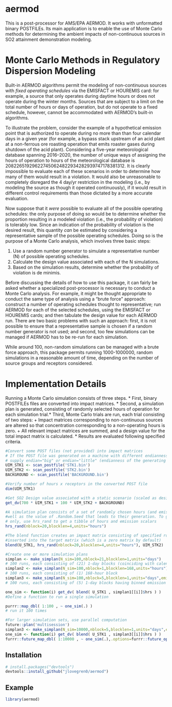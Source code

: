 
<!-- README.md is generated from README.Rmd. Please edit that file -->

# aermod

<!-- badges: start -->

<!-- badges: end -->

This is a post-processor for AMS/EPA AERMOD. It works with unformatted
binary POSTFILEs. Its main application is to enable the use of Monte
Carlo methods for determining the ambient impacts of non-continuous
sources in SO2 attainment demonstration modeling.

# Monte Carlo Methods in Regulatory Dispersion Modeling

Built-in AERMOD algorithms permit the modeling of non-continuous sources
with *fixed operating schedules* via the EMISFACT or HOUREMIS card: for
example, a source that only operates during daytime hours or does not
operate during the winter months. Sources that are subject to a limit on
the total number of hours or days of operation, but do not operate to a
fixed schedule, however, cannot be accommodated with AERMOD’s built-in
algorithms.

To illustrate the problem, consider the example of a hypothetical
emission point that is authorized to operate during no more than than
four calendar days in a given year (for example, a bypass stack upstream
of an acid plant at a non-ferrous ore roasting operation that emits
roaster gases during shutdown of the acid plant). Considering a
five-year meteorological database spanning 2016–2020, the number of
unique ways of assigning the hours of operation to hours of the
meteorological database is
208226519296227450624822934282939747178381312. It is clearly impossible
to evaluate each of these scenarios in order to determine how many of
them would result in a violation. It would also be unreasonable to
completely disregard the 4 day/yr restriction in the modeling (i.e., by
modeling the source as though it operated continuously), if it would
result in different control requirements than those dictated by a more
accurate evaluation.

Now suppose that it *were* possible to evaluate all of the possible
operating schedules: the only purpose of doing so would be to determine
whether the proportion resulting in a modeled violation (i.e., the
probability of violation) is tolerably low. Since an indication of the
probability of violation is the desired result, this quantity *can* be
estimated by considering a representative sample of the possible
operating schedules. Doing so is the purpose of a Monte Carlo analysis,
which involves three basic steps:

1.  Use a random number generator to simulate a representative number
    (N) of possible operating schedules.
2.  Calculate the design value associated with each of the N
    simulations.
3.  Based on the simulation results, determine whether the probability
    of violation is de minimis.

Before discussing the details of how to use this package, it can fairly
be asked whether a specialized post-processor is necessary to conduct a
Monte Carlo analysis. For example, it might be thought appropriate to
conduct the same type of analysis using a “brute force” approach:
construct a number of operating schedules thought to representative; run
AERMOD for each of the selected schedules, using the EMISFACT or
HOUREMIS cards; and then tabulate the design value for each AERMOD run.
There are two basic problems with such an approach: first, it is not
possible to ensure that a representative sample is chosen if a random
number generator is not used; and second, too few simulations can be
managed if AERMOD has to be re-run for each simulation.

While around 100, non-random simulations can be managed with a brute
force approach, this package permits running 1000-1000000, random
simulations in a reasonable amount of time, depending on the number of
source groups and receptors considered.

# Implementation Details

Running a Monte Carlo simulation consists of three steps. \* First,
binary POSTFILEs files are converted into impact matrices. \* Second, a
simulation plan is generated, consisting of randomly selected hours of
operation for each simulation trial.\* Third, Monte Carlo trials are
run, each trial consisting of two steps: + Impact matrices corresponding
to non-continuous sources are altered so that concentration
corresponding to a non-operating hours is zero. + All relevant impact
matrices are summed, and a design value for the total impact matrix is
calculated. \* Results are evaluated following specified criteria.

``` r
#Convert some POST files (not provided) into impact matrices
# If the POST file was generated on a machine with different endianness than your own,
# supply endian="big" or endian="little" (endianness of the generating machine)
UIM_STK1 <- scan_postfile('STK1.bin')
UIM_STK2 <- scan_postfile('STK2.bin')
BACKGROUND <- scan_postfile('BACKGROUND.bin')

#Verify number of hours x receptors in the converted POST file
dim(UIM_STK1)

#Get SO2 Design value associated with a static scenario (scaled as desired)
get_dv(700 * UIM_STK1 + 100 * UIM_STK2 + BACKGROUND)

#A simulation plan consists of a set of randomly chosen hours (and emission rates, if desired), as
#well as the value of .Random.Seed that leads to their generation. To generate random hours
# only, use hrs_rand to get a tibble of hours and emission scalars
hrs_rand(nblock=20,blocklen=4,units="hours")

#The blend function creates an impact matrix consisting of specified rows from the source matrix
#inserted into the target matrix (which is a zero matrix by default)
blend(U_STK1, hrs_rand(nblock=20,blocklen=4,units="hours"), UIM_STK2)

#Create one or more simulation plans 
simplan <- make_simplan(N_sim=100,nblock=21,blocklen=1,units="days")
# 100 runs, each consisting of (21) 1-day blocks (coinciding with calendar days)
simplan2 <- make_simplan(N_sim=100,nblock=1,blocklen=168,units="hours")
# 100 runs, each consisting of (1) 168-hour block
simplan3 <- make_simplan(N_sim=100,nblock=5,blocklen=1,units="days",emis_scale=c(750,750,200,200,200))
# 100 runs, each consisting of (5) 1-day blocks having binned emission rates of 750 lb/hr (2 days) and 200 lb/hr (3 days)

one_sim <- function(i) get_dv( blend( U_STK1 , simplan1[[i]]$hrs ) )
#Define a function to run a single simulation

purrr::map_dbl( 1:100 , ~ one_sim(.) )
# run it 100 times

#For larger simulation sets, use parallel computation
future::plan('multisession')
simplan3 <- make_simplan(N_sim=10000,nblock=5,blocklen=1,units="days",emis_scale=c(750,750,200,200,200))
one_sim <- function(i) get_dv( blend( U_STK1 , simplan3[[i]]$hrs ) )
furrr::future_map_dbl( 1:10000 , ~ one_sim(.),.options=furrr::future_options(seed=TRUE) )
```

## Installation

``` r
# install.packages("devtools")
devtools::install_github("jlovegren0/aermod")
```

## Example

``` r
library(aermod)
```
